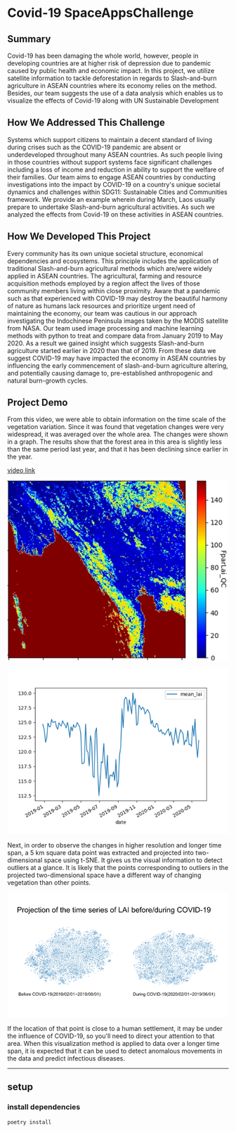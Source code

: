 # Covid-19 SpaceAppsChallenge

## Summary

Covid-19 has been damaging the whole world, however, people in developing countries are at higher risk of depression due to pandemic caused by public health and economic impact. In this project, we utilize satellite information to tackle deforestation in regards to Slash-and-burn agriculture in ASEAN countries where its economy relies on the method. Besides, our team suggests the use of a data analysis which enables us to visualize the effects of Covid-19 along with UN Sustainable Development

## How We Addressed This Challenge

Systems which support citizens to maintain a decent standard of living during crises such as the COVID-19 pandemic are absent or underdeveloped throughout many ASEAN countries. As such people living in those countries without support systems   face significant challenges including a loss of income and reduction in ability to support the welfare of their families. Our team aims to engage ASEAN countries by conducting investigations into the impact by COVID-19 on a country's unique societal dynamics and challenges within SDG11: Sustainable Cities and Communities framework. We provide an example wherein during March, Laos usually prepare to undertake Slash-and-burn agricultural activities. As such we analyzed the effects from Covid-19 on these activities in ASEAN countries.

## How We Developed This Project

Every community has its own unique societal structure, economical dependencies and ecosystems. This principle includes the application of traditional Slash-and-burn agricultural methods which are/were widely applied in ASEAN countries. The agricultural, farming and resource acquisition methods employed by a region affect the lives of those community members living within close proximity. Aware that a pandemic such as that experienced with COVID-19 may destroy the beautiful harmony of nature as humans lack resources and prioritize urgent need of maintaining the economy, our team was cautious in our approach investigating the Indochinese Peninsula images taken by the MODIS satellite from NASA. Our team used image processing and machine learning methods with python to treat and compare data from January 2019 to May 2020. As a result we gained insight which suggests Slash-and-burn agriculture started earlier in 2020 than that of 2019. From these data we suggest COVID-19 may have impacted the economy in ASEAN countries by influencing the early commencement of slash-and-burn agriculture altering, and potentially causing damage to, pre-established anthropogenic and natural burn-growth cycles.

## Project Demo

From this video, we were able to obtain information on the time scale of the vegetation variation. Since it was found that vegetation changes were very widespread, it was averaged over the whole area. The changes were shown in a graph. The results show that the forest area in this area is slightly less than the same period last year, and that it has been declining since earlier in the year.

[video link](https://drive.google.com/open?id=1GPR3YeYB1yuMvK3K43Gc82oTCOdFkcsO)

![image](images/LAI.png)

![image](images/Figure_1.png)

Next, in order to observe the changes in higher resolution and longer time span, a 5 km square data point was extracted and projected into two-dimensional space using t-SNE. It gives us the visual information to detect outliers at a glance. It is likely that the points corresponding to outliers in the projected two-dimensional space have a different way of changing vegetation than other points.

![image](./images/tSNE.png)

If the location of that point is close to a human settlement, it may be under the influence of COVID-19, so you'll need to direct your attention to that area. When this visualization method is applied to data over a longer time span, it is expected that it can be used to detect anomalous movements in the data and predict infectious diseases.

---

## setup

### install dependencies

```bash
poetry install
```
